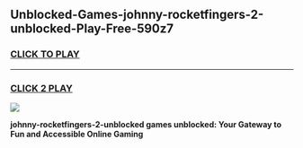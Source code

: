 
## Unblocked-Games-johnny-rocketfingers-2-unblocked-Play-Free-590z7
<h3>
<a href="https://premium76.site?title=johnny-rocketfingers-2-unblocked&ref=23A">CLICK TO PLAY</a></h3>
<hr>

<h3>
<a href="https://premium76.site?title=johnny-rocketfingers-2-unblocked&ref=23A">CLICK 2 PLAY</a>
  
</h3>

<a href="https://premium76.site?title=johnny-rocketfingers-2-unblocked&ref=23A"><img src="https://clearcache.store/games.png"></a>


**johnny-rocketfingers-2-unblocked games unblocked: Your Gateway to Fun and Accessible Online Gaming**
